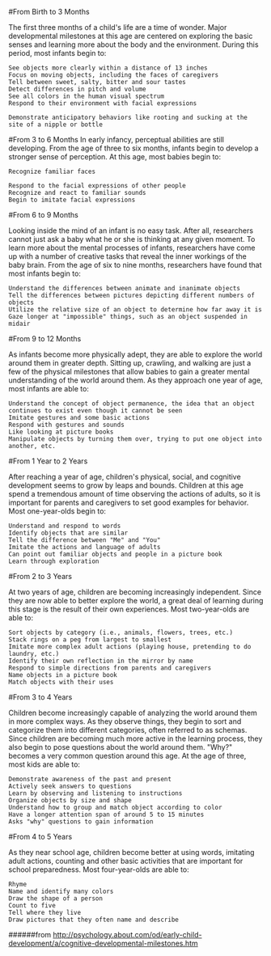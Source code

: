 #From Birth to 3 Months

The first three months of a child's life are a time of wonder. Major developmental milestones at this age are centered on exploring the basic senses and learning more about the body and the environment. During this period, most infants begin to:

    See objects more clearly within a distance of 13 inches
    Focus on moving objects, including the faces of caregivers
    Tell between sweet, salty, bitter and sour tastes
    Detect differences in pitch and volume
    See all colors in the human visual spectrum
    Respond to their environment with facial expressions

    Demonstrate anticipatory behaviors like rooting and sucking at the site of a nipple or bottle

#From 3 to 6 Months
In early infancy, perceptual abilities are still developing. From the age of three to six months, infants begin to develop a stronger sense of perception. At this age, most babies begin to:

    Recognize familiar faces

    Respond to the facial expressions of other people
    Recognize and react to familiar sounds
    Begin to imitate facial expressions

#From 6 to 9 Months

Looking inside the mind of an infant is no easy task. After all, researchers cannot just ask a baby what he or she is thinking at any given moment. To learn more about the mental processes of infants, researchers have come up with a number of creative tasks that reveal the inner workings of the baby brain. From the age of six to nine months, researchers have found that most infants begin to:

    Understand the differences between animate and inanimate objects
    Tell the differences between pictures depicting different numbers of objects
    Utilize the relative size of an object to determine how far away it is
    Gaze longer at "impossible" things, such as an object suspended in midair

#From 9 to 12 Months

As infants become more physically adept, they are able to explore the world around them in greater depth. Sitting up, crawling, and walking are just a few of the physical milestones that allow babies to gain a greater mental understanding of the world around them. As they approach one year of age, most infants are able to:

    Understand the concept of object permanence, the idea that an object continues to exist even though it cannot be seen
    Imitate gestures and some basic actions
    Respond with gestures and sounds
    Like looking at picture books
    Manipulate objects by turning them over, trying to put one object into another, etc. 

#From 1 Year to 2 Years

After reaching a year of age, children's physical, social, and cognitive development seems to grow by leaps and bounds. Children at this age spend a tremendous amount of time observing the actions of adults, so it is important for parents and caregivers to set good examples for behavior. Most one-year-olds begin to:

    Understand and respond to words
    Identify objects that are similar
    Tell the difference between "Me" and "You"
    Imitate the actions and language of adults
    Can point out familiar objects and people in a picture book
    Learn through exploration 

#From 2 to 3 Years

At two years of age, children are becoming increasingly independent. Since they are now able to better explore the world, a great deal of learning during this stage is the result of their own experiences. Most two-year-olds are able to:

    Sort objects by category (i.e., animals, flowers, trees, etc.)
    Stack rings on a peg from largest to smallest
    Imitate more complex adult actions (playing house, pretending to do laundry, etc.)
    Identify their own reflection in the mirror by name
    Respond to simple directions from parents and caregivers
    Name objects in a picture book
    Match objects with their uses

#From 3 to 4 Years

Children become increasingly capable of analyzing the world around them in more complex ways. As they observe things, they begin to sort and categorize them into different categories, often referred to as schemas. Since children are becoming much more active in the learning process, they also begin to pose questions about the world around them. "Why?" becomes a very common question around this age. At the age of three, most kids are able to:

    Demonstrate awareness of the past and present
    Actively seek answers to questions
    Learn by observing and listening to instructions
    Organize objects by size and shape
    Understand how to group and match object according to color
    Have a longer attention span of around 5 to 15 minutes
    Asks "why" questions to gain information

#From 4 to 5 Years

As they near school age, children become better at using words, imitating adult actions, counting and other basic activities that are important for school preparedness. Most four-year-olds are able to:

    Rhyme
    Name and identify many colors
    Draw the shape of a person
    Count to five
    Tell where they live
    Draw pictures that they often name and describe
######from http://psychology.about.com/od/early-child-development/a/cognitive-developmental-milestones.htm
